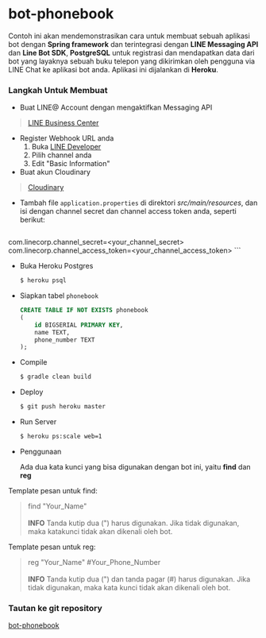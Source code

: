 # bot-phonebook #

Contoh ini akan mendemonstrasikan cara untuk membuat sebuah aplikasi bot dengan **Spring framework** dan terintegrasi dengan **LINE Messaging API** dan **Line Bot SDK**, **PostgreSQL** untuk registrasi dan mendapatkan data dari bot yang layaknya sebuah buku telepon yang dikirimkan oleh pengguna via LINE Chat ke aplikasi bot anda. Aplikasi ini dijalankan di **Heroku**.

### Langkah Untuk Membuat ###
* Buat LINE@ Account dengan mengaktifkan Messaging API
> [LINE Business Center](https://business.line.me/en/)

* Register Webhook URL anda
	1. Buka [LINE Developer](https://developers.line.me/)
	2. Pilih channel anda
	3. Edit "Basic Information"
* Buat akun Cloudinary
> [Cloudinary](http://cloudinary.com)

* Tambah file  `application.properties` di direktori *src/main/resources*, dan isi dengan channel secret dan channel access token anda, seperti berikut:

	```ini
com.linecorp.channel_secret=<your_channel_secret>
com.linecorp.channel_access_token=<your_channel_access_token>
	```
	
* Buka Heroku Postgres

	```bash
	$ heroku psql
	```

* Siapkan tabel `phonebook`

	```sql
	CREATE TABLE IF NOT EXISTS phonebook
	(
		id BIGSERIAL PRIMARY KEY,
		name TEXT,
		phone_number TEXT
	);
	```	

* Compile
 
    ```bash
    $ gradle clean build
    ```
* Deploy
 	
 	```bash
	$ git push heroku master
	```  

* Run Server

    ```bash
    $ heroku ps:scale web=1
    ```

* Penggunaan
    
    Ada dua kata kunci yang bisa digunakan dengan bot ini, yaitu **find** dan **reg**

Template pesan untuk find:
> find "Your_Name"<br><br>
> **INFO** Tanda kutip dua (") harus digunakan. Jika tidak digunakan, maka katakunci tidak akan dikenali oleh bot.
    
Template pesan untuk reg:
> reg "Your_Name" #Your_Phone_Number<br><br>
> **INFO** Tanda kutip dua (") dan tanda pagar (#) harus digunakan. Jika tidak digunakan, maka kata kunci tidak akan dikenali oleh bot.


### Tautan ke git repository ###

[bot-phonebook](https://github.com/line-indonesia/bot-phonebook)
